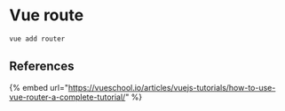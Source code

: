 # Vue route

```bash
vue add router
```

## References

{% embed url="https://vueschool.io/articles/vuejs-tutorials/how-to-use-vue-router-a-complete-tutorial/" %}

